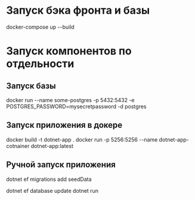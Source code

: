 # Запуск бэка фронта и базы
docker-compose up --build

# Запуск компонентов по отдельности
## Запуск базы
docker run --name some-postgres -p 5432:5432 -e POSTGRES_PASSWORD=mysecretpassword -d postgres

## Запуск приложения в докере
docker build -t dotnet-app .
docker run -p 5256:5256 --name dotnet-app-cotnainer dotnet-app:latest

## Ручной запуск приложения
<!-- Для наката новой миграции вызова  -->
dotnet ef migrations add seedData

dotnet ef database update
dotnet run


